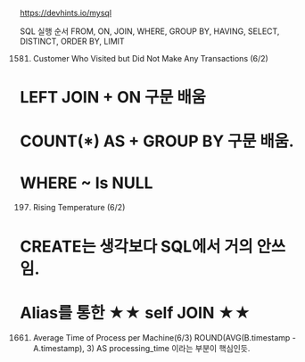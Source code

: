 https://devhints.io/mysql


SQL 실행 순서
FROM, ON, JOIN, WHERE, GROUP BY, HAVING, SELECT, DISTINCT, ORDER BY, LIMIT

1581. Customer Who Visited but Did Not Make Any Transactions (6/2)
# LEFT JOIN + ON 구문 배움
# COUNT(*) AS + GROUP BY 구문 배움.
# WHERE ~ Is NULL

197. Rising Temperature (6/2)
# CREATE는 생각보다 SQL에서 거의 안쓰임.
# Alias를 통한 ★★ self JOIN ★★

1661. Average Time of Process per Machine(6/3)
  ROUND(AVG(B.timestamp - A.timestamp), 3) AS processing_time 이라는 부분이 핵심인듯.
